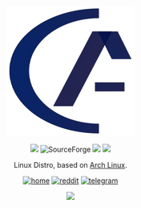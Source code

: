<p align="center">
<a href="https://asterlinux.github.io"><img src="https://raw.githubusercontent.com/asterlinux/AsterLinuxBuid/master/asterlinux.svg" height="256" width="256" alt="AsterLinux"></a>
</p>

<p align="center">
  <img src="https://img.shields.io/badge/Maintained%3F-Yes-green?style=for-the-badge">
  <img alt="SourceForge" src="https://img.shields.io/sourceforge/dt/aster-linux-iso?style=for-the-badge">
  <img src="https://img.shields.io/github/stars/asterlinux/AsterLinuxBuid?style=for-the-badge">
  <img src="https://img.shields.io/github/issues/asterlinux/AsterLinuxBuid?style=for-the-badge">
</p>

<p align="center">
Linux Distro, based on <a href="https://www.archlinux.org">Arch Linux</a>.
</p>

<p align="center">
  <a href="https://asterlinux.github.io" target="_blank"><img alt="home" src="https://img.shields.io/badge/HOME-blue?style=flat-square"></a>
  <a href="https://www.reddit.com/r/aster_linux" target="_blank"><img alt="reddit" src="https://img.shields.io/badge/REDDIT-blue?style=flat-square"></a>
  <a href="https://t.me/asterlinux" target="_blank"><img alt="telegram" src="https://img.shields.io/badge/TELEGRAM-blue?style=flat-square"></a>
</p>


<p align="center">
  <img src="https://raw.githubusercontent.com/asterlinux/AsterLinuxBuid/master/asterlinux-plasma.png">
</p>
